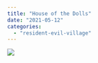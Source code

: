 ```yaml
---
title: "House of the Dolls"
date: "2021-05-12"
categories: 
  - "resident-evil-village"
---
```


[![](images/Resident-Evil-Village_20210509135128-scaled.jpg)](https://davidpeach.me/wp-content/uploads/2022/05/Resident-Evil-Village_20210509135128-scaled.jpg)
